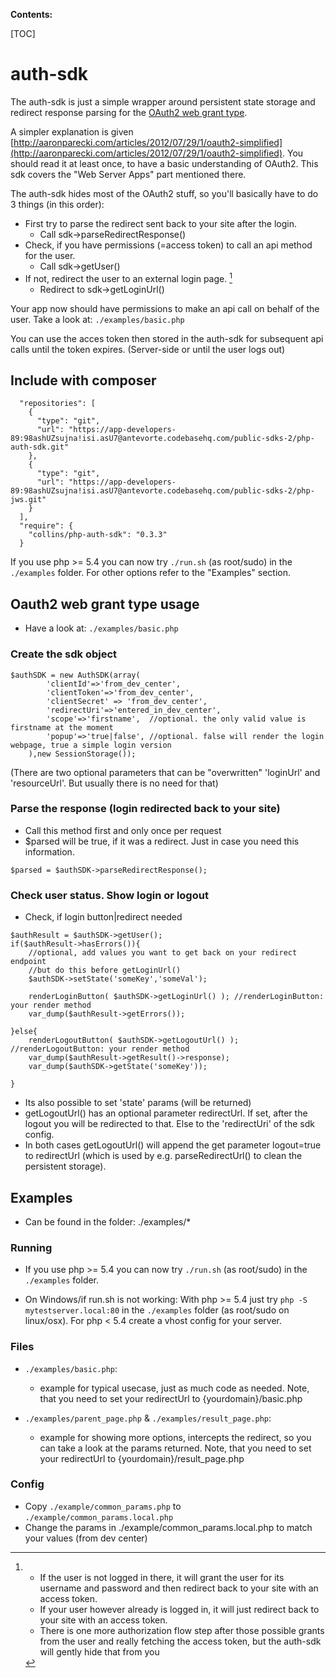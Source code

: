 **Contents:**

[TOC]

<div style="page-break-after: always;"></div>

# auth-sdk

The auth-sdk is just a simple wrapper around persistent state storage and redirect response parsing for the
[OAuth2 web grant type](http://tools.ietf.org/html/rfc6749#section-4.1).

A simpler explanation is given [http://aaronparecki.com/articles/2012/07/29/1/oauth2-simplified](http://aaronparecki.com/articles/2012/07/29/1/oauth2-simplified). 
You should read it at least once, to have a basic understanding of OAuth2. 
This sdk covers the "Web Server Apps" part mentioned there.

The auth-sdk hides most of the OAuth2 stuff, so you'll basically have to do 3 things (in this order):

* First try to parse the redirect sent back to your site after the login.
	* Call sdk->parseRedirectResponse()
* Check, if you have permissions (=access token) to call an api method for the user.
	* Call sdk->getUser()
* If not, redirect the user to an external login page. [^1]
	* Redirect to sdk->getLoginUrl()


Your app now should have permissions to make an api call on behalf of the user. Take a look at: `./examples/basic.php`

You can use the acces token then stored in the auth-sdk for subsequent api calls until the token expires.
(Server-side or until the user logs out)

## Include with composer

```
  "repositories": [
    {
      "type": "git",
      "url": "https://app-developers-89:98ashUZsujna!isi.asU7@antevorte.codebasehq.com/public-sdks-2/php-auth-sdk.git"
    },
    {
      "type": "git",
      "url": "https://app-developers-89:98ashUZsujna!isi.asU7@antevorte.codebasehq.com/public-sdks-2/php-jws.git"
    }
  ],
  "require": {
    "collins/php-auth-sdk": "0.3.3"
  }
```
If you use php >= 5.4 you can now try `./run.sh` (as root/sudo) in the `./examples` folder. For other options refer to the "Examples" section.

<div style="page-break-after: always;"></div>

## Oauth2 web grant type usage

* Have a look at: `./examples/basic.php`

### Create the sdk object

```
$authSDK = new AuthSDK(array(
		'clientId'=>'from_dev_center',
		'clientToken'=>'from_dev_center',
		'clientSecret' => 'from_dev_center',
		'redirectUri'=>'entered_in_dev_center',
		'scope'=>'firstname',  //optional. the only valid value is firstname at the moment
		'popup'=>'true|false', //optional. false will render the login webpage, true a simple login version
	),new SessionStorage());
```

(There are two optional parameters that can be "overwritten" 'loginUrl' and 'resourceUrl'. But usually there is no need
for that)

### Parse the response (login redirected back to your site)

* Call this method first and only once per request
* $parsed will be true, if it was a redirect. Just in case you need this information.

```
$parsed = $authSDK->parseRedirectResponse();
```

### Check user status. Show login or logout

* Check, if login button|redirect needed

```
$authResult = $authSDK->getUser();
if($authResult->hasErrors()){
	//optional, add values you want to get back on your redirect endpoint
	//but do this before getLoginUrl()
	$authSDK->setState('someKey','someVal');

	renderLoginButton( $authSDK->getLoginUrl() ); //renderLoginButton: your render method
	var_dump($authResult->getErrors());

}else{
	renderLogoutButton( $authSDK->getLogoutUrl() ); //renderLogoutButton: your render method
	var_dump($authResult->getResult()->response);
	var_dump($authSDK->getState('someKey'));

}
```
* Its also possible to set 'state' params (will be returned)
* getLogoutUrl() has an optional parameter redirectUrl. If set, after the logout you will be redirected to that. Else to the 'redirectUri' of the sdk config.
* In both cases getLogoutUrl() will append the get parameter logout=true to redirectUrl (which is used by e.g. parseRedirectUrl() to clean the persistent storage).
<div style="page-break-after: always;"></div>

## Examples

* Can be found in the folder:  ./examples/*

### Running

* If you use php >= 5.4 you can now try `./run.sh` (as root/sudo) in the `./examples` folder.

* On Windows/if run.sh is not working: With php >= 5.4 just try `php -S mytestserver.local:80` in the `./examples` folder (as root/sudo on linux/osx). For php < 5.4 create a vhost config for your server.

### Files

* `./examples/basic.php`:
	* example for typical usecase, just as much code as needed. Note, that you need to set your redirectUrl to {yourdomain}/basic.php

* `./examples/parent_page.php` & `./examples/result_page.php`:
	* example for showing more options, intercepts the redirect, so you can take a look at the params returned. Note, that you need to set your redirectUrl to {yourdomain}/result_page.php

### Config

* Copy `./example/common_params.php` to `./example/common_params.local.php`
* Change the params in ./example/common_params.local.php to match your values (from dev center)

[^1]:* If the user is not logged in there, it will grant the user for its username and password and then redirect back to your site with an access token.
	* If your user however already is logged in, it will just redirect back to your site with an access token.
	* There is one more authorization flow step after those possible grants from the user and really fetching the access token, but the auth-sdk will gently hide that from you